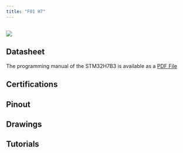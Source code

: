 ```yaml
---
title: "F01 H7"
---
```


## ![](/gitbook/assets/F01_H7.png)

## Datasheet

The programming manual of the STM32H7B3 is available as a [PDF File](/gitbook/assets/specsheets/pm0253-stm32f7-series-and-stm32h7-series-cortexm7-processor-programming-manual-stmicroelectronics.pdf)

## Certifications

## Pinout

## Drawings

## Tutorials
